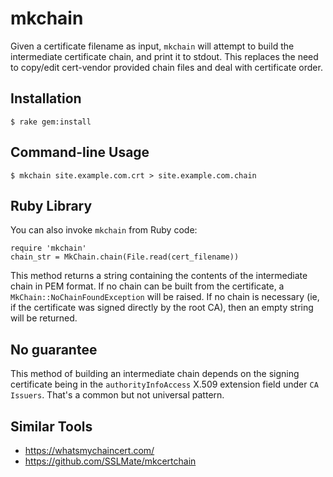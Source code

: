 # mkchain

Given a certificate filename as input, `mkchain` will attempt to build the
intermediate certificate chain, and print it to stdout. This replaces the
need to copy/edit cert-vendor provided chain files and deal with certificate
order.


## Installation

    $ rake gem:install


## Command-line Usage

    $ mkchain site.example.com.crt > site.example.com.chain


## Ruby Library

You can also invoke `mkchain` from Ruby code:

    require 'mkchain'
    chain_str = MkChain.chain(File.read(cert_filename))

This method returns a string containing the contents of the intermediate
chain in PEM format. If no chain can be built from the certificate, a
`MkChain::NoChainFoundException` will be raised. If no chain is necessary
(ie, if the certificate was signed directly by the root CA), then an empty
string will be returned.


## No guarantee

This method of building an intermediate chain depends on the signing
certificate being in the `authorityInfoAccess` X.509 extension field under
`CA Issuers`. That's a common but not universal pattern.


## Similar Tools

* https://whatsmychaincert.com/
* https://github.com/SSLMate/mkcertchain
